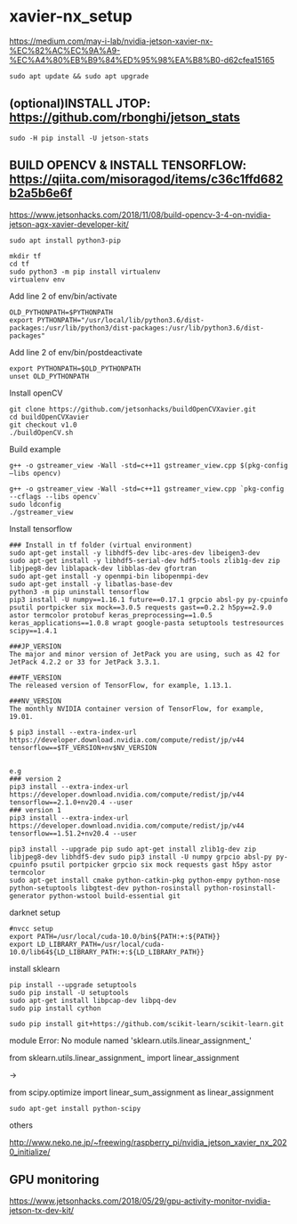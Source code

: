 # xavier-nx_setup

https://medium.com/may-i-lab/nvidia-jetson-xavier-nx-%EC%82%AC%EC%9A%A9-%EC%A4%80%EB%B9%84%ED%95%98%EA%B8%B0-d62cfea15165

```
sudo apt update && sudo apt upgrade
```

## (optional)INSTALL JTOP: https://github.com/rbonghi/jetson_stats

```
sudo -H pip install -U jetson-stats
```

## BUILD OPENCV & INSTALL TENSORFLOW: https://qiita.com/misoragod/items/c36c1ffd682b2a5b6e6f 

https://www.jetsonhacks.com/2018/11/08/build-opencv-3-4-on-nvidia-jetson-agx-xavier-developer-kit/

```
sudo apt install python3-pip

mkdir tf
cd tf
sudo python3 -m pip install virtualenv
virtualenv env
```

Add line 2 of env/bin/activate
```
OLD_PYTHONPATH=$PYTHONPATH
export PYTHONPATH="/usr/local/lib/python3.6/dist-packages:/usr/lib/python3/dist-packages:/usr/lib/python3.6/dist-packages"
```

Add line 2 of env/bin/postdeactivate
```
export PYTHONPATH=$OLD_PYTHONPATH
unset OLD_PYTHONPATH
```

Install openCV
```
git clone https://github.com/jetsonhacks/buildOpenCVXavier.git
cd buildOpenCVXavier
git checkout v1.0
./buildOpenCV.sh
```

Build example
```
g++ -o gstreamer_view -Wall -std=c++11 gstreamer_view.cpp $(pkg-config –libs opencv)

g++ -o gstreamer_view -Wall -std=c++11 gstreamer_view.cpp `pkg-config --cflags --libs opencv`
sudo ldconfig 
./gstreamer_view
```

Install tensorflow
```
### Install in tf folder (virtual environment)
sudo apt-get install -y libhdf5-dev libc-ares-dev libeigen3-dev
sudo apt-get install -y libhdf5-serial-dev hdf5-tools zlib1g-dev zip libjpeg8-dev liblapack-dev libblas-dev gfortran
sudo apt-get install -y openmpi-bin libopenmpi-dev
sudo apt-get install -y libatlas-base-dev
python3 -m pip uninstall tensorflow
pip3 install -U numpy==1.16.1 future==0.17.1 grpcio absl-py py-cpuinfo psutil portpicker six mock==3.0.5 requests gast==0.2.2 h5py==2.9.0 astor termcolor protobuf keras_preprocessing==1.0.5 keras_applications==1.0.8 wrapt google-pasta setuptools testresources scipy==1.4.1

###JP_VERSION
The major and minor version of JetPack you are using, such as 42 for JetPack 4.2.2 or 33 for JetPack 3.3.1.

###TF_VERSION
The released version of TensorFlow, for example, 1.13.1.

###NV_VERSION
The monthly NVIDIA container version of TensorFlow, for example, 19.01.

$ pip3 install --extra-index-url https://developer.download.nvidia.com/compute/redist/jp/v44 tensorflow==$TF_VERSION+nv$NV_VERSION


e.g
### version 2
pip3 install --extra-index-url https://developer.download.nvidia.com/compute/redist/jp/v44 tensorflow==2.1.0+nv20.4 --user
### version 1
pip3 install --extra-index-url https://developer.download.nvidia.com/compute/redist/jp/v44 tensorflow==1.51.2+nv20.4 --user

```

```
pip3 install --upgrade pip sudo apt-get install zlib1g-dev zip libjpeg8-dev libhdf5-dev sudo pip3 install -U numpy grpcio absl-py py-cpuinfo psutil portpicker grpcio six mock requests gast h5py astor termcolor
sudo apt-get install cmake python-catkin-pkg python-empy python-nose python-setuptools libgtest-dev python-rosinstall python-rosinstall-generator python-wstool build-essential git
```

darknet setup
```
#nvcc setup
export PATH=/usr/local/cuda-10.0/bin${PATH:+:${PATH}}
export LD_LIBRARY_PATH=/usr/local/cuda-10.0/lib64${LD_LIBRARY_PATH:+:${LD_LIBRARY_PATH}}
```

install sklearn
```
pip install --upgrade setuptools
sudo pip install -U setuptools
sudo apt-get install libpcap-dev libpq-dev
sudo pip install cython

sudo pip install git+https://github.com/scikit-learn/scikit-learn.git
```
module Error: No module named 'sklearn.utils.linear_assignment_'

from sklearn.utils.linear_assignment_ import linear_assignment

->

from scipy.optimize import linear_sum_assignment as linear_assignment

```
sudo apt-get install python-scipy
```

others

http://www.neko.ne.jp/~freewing/raspberry_pi/nvidia_jetson_xavier_nx_2020_initialize/

## GPU monitoring ##

https://www.jetsonhacks.com/2018/05/29/gpu-activity-monitor-nvidia-jetson-tx-dev-kit/
